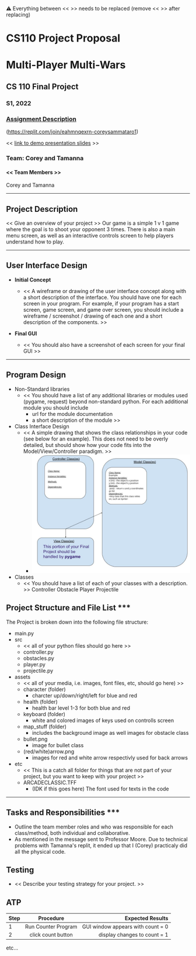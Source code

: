 :warning: Everything between << >> needs to be replaced (remove << >> after replacing)
# CS110 Project Proposal
# Multi-Player Multi-Wars
## CS 110 Final Project
### S1, 2022
### [Assignment Description](https://docs.google.com/document/d/1H4R6yLL7som1lglyXWZ04RvTp_RvRFCCBn6sqv-82ps/edit?usp=sharing)

(https://replit.com/join/eahmnqexrn-coreysammataro1)

<< [link to demo presentation slides](#) >>

### Team: Corey and Tamanna
#### << Team Members >>
Corey and Tamanna

***

## Project Description

<< Give an overview of your project >>
Our game is a simple 1 v 1 game where the goal is to shoot your opponent 3 times. There is also a main menu screen, as well as an interactive controls screen to help players understand how to play.
***    

## User Interface Design

- **Initial Concept**
  - << A wireframe or drawing of the user interface concept along with a short description of the interface. You should have one for each screen in your program. For example, if your program has a start screen, game screen, and game over screen, you should include a wireframe / screenshot / drawing of each one and a short description of the components. >>
    
    
- **Final GUI**
  - << You should also have a screenshot of each screen for your final GUI >>

***        

## Program Design

* Non-Standard libraries
    * << You should have a list of any additional libraries or modules used (pygame, request) beyond non-standard python. 
         For each additional module you should include
         - url for the module documentation
         - a short description of the module >>
* Class Interface Design
    * << A simple drawing that shows the class relationships in your code (see below for an example). This does not need to be overly detailed, but should show how your code fits into the Model/View/Controller paradigm. >>
        * ![class diagram](assets/class_diagram.jpg) 
* Classes
    * << You should have a list of each of your classes with a description. >>
    Controller
    Obstacle
    Player
    Projectile
## Project Structure and File List ***

The Project is broken down into the following file structure:

* main.py
* src
    * << all of your python files should go here >>
    * controller.py
    * obstacles.py
    * player.py
    * projectile.py
* assets
    * << all of your media, i.e. images, font files, etc, should go here) >>
    * character (folder)
      * charcter up/down/right/left for blue and red
    * health (folder)
      * health bar level 1-3 for both blue and red
    * keyboard (folder)
      * white and colored images of keys used on controlls screen
    * map_stuff (folder)
      * includes the background image as well images for obstacle class
    * bullet.png
      * image for bullet class
    * (red/white)arrow.png
      * images for red and white arrow respectivly used for back arrows
* etc
    * << This is a catch all folder for things that are not part of your project, but you want to keep with your project >>
    * ARCADECLASSIC.TFF
      * (IDK if this goes here) The font used for texts in the code

***

## Tasks and Responsibilities ***

   * Outline the team member roles and who was responsible for each class/method, both individual and collaborative.
   * As mentioned in the message sent to Professor Moore. Due to technical problems with Tamanna's replit, it ended up that I (Corey) practicaly did all the physical code. 



## Testing

* << Describe your testing strategy for your project. >>

## ATP

| Step                 |Procedure             |Expected Results                   |
|----------------------|:--------------------:|----------------------------------:|
|  1                   | Run Counter Program  |GUI window appears with count = 0  |
|  2                   | click count button   | display changes to count = 1      |
etc...

